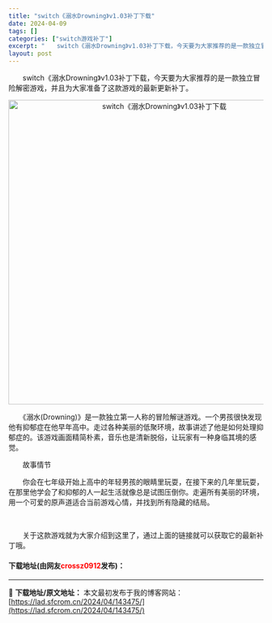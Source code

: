 ```yaml
---
title: "switch《溺水Drowning》v1.03补丁下载"
date: 2024-04-09
tags: []
categories: ["switch游戏补丁"]
excerpt: "　　switch《溺水Drowning》v1.03补丁下载，今天要为大家推荐的是一款独立冒险解密游戏，并且为大家准备了这款游戏的最新更新补丁。 　　《溺水(Drowning)》是一款独立第一人称的冒险解谜游戏。一个男孩很快发现他有抑郁症在他早年高中。走过各种美丽的低聚环境，故事讲述了他是如何处理抑郁&hellip;"
layout: post
---
```


 <p>　　switch《溺水Drowning》v1.03补丁下载，今天要为大家推荐的是一款独立冒险解密游戏，并且为大家准备了这款游戏的最新更新补丁。</p> <p align="center"><img align="" border="0" src="https://lad.sfcrom.cn/wp-content/uploads/2024/04/20240409_66152328cbf5f.webp" width="600" alt="switch《溺水Drowning》v1.03补丁下载" /></p> <p>　　《溺水(Drowning)》是一款独立第一人称的冒险解谜游戏。一个男孩很快发现他有抑郁症在他早年高中。走过各种美丽的低聚环境，故事讲述了他是如何处理抑郁症的。该游戏画面精简朴素，音乐也是清新脱俗，让玩家有一种身临其境的感觉。</p> <p>　　故事情节</p> <p>　　你会在七年级开始上高中的年轻男孩的眼睛里玩耍，在接下来的几年里玩耍，在那里他学会了和抑郁的人一起生活就像总是试图压倒你。走遍所有美丽的环境，用一个可爱的原声道适合当前游戏心情，并找到所有隐藏的结局。</p> <p>&nbsp;</p> <p>　　关于这款游戏就为大家介绍到这里了，通过上面的链接就可以获取它的最新补丁哦。</p> <p><h4>下载地址(由网友<font color="red">crossz0912</font>发布)：</h4></p> 

---
📖 **下载地址/原文地址：** 本文最初发布于我的博客网站：[https://lad.sfcrom.cn/2024/04/143475/](https://lad.sfcrom.cn/2024/04/143475/)
